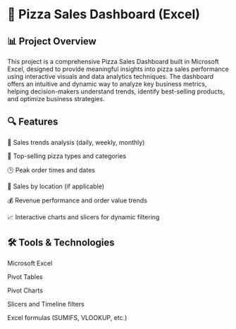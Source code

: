 <h1>🍕 Pizza Sales Dashboard (Excel)</h1>
<h2>📊 Project Overview</h2>

This project is a comprehensive Pizza Sales Dashboard built in Microsoft Excel, designed to provide meaningful insights into pizza sales performance using interactive visuals and data analytics techniques. The dashboard offers an intuitive and dynamic way to analyze key business metrics, helping decision-makers understand trends, identify best-selling products, and optimize business strategies.

<h2>🔍 Features</h2>

📅 Sales trends analysis (daily, weekly, monthly)

🍕 Top-selling pizza types and categories

🕒 Peak order times and dates

📍 Sales by location (if applicable)

💰 Revenue performance and order value trends

📈 Interactive charts and slicers for dynamic filtering

<h2>🛠 Tools & Technologies</h2>

Microsoft Excel

Pivot Tables

Pivot Charts

Slicers and Timeline filters

Excel formulas (SUMIFS, VLOOKUP, etc.)

